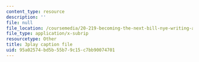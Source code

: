 ```yaml
---
content_type: resource
description: ''
file: null
file_location: /coursemedia/20-219-becoming-the-next-bill-nye-writing-and-hosting-the-educational-show-january-iap-2015/95a02574bd5b55b79c15c7bb90074701_M_WIXYqkbdc.vtt
file_type: application/x-subrip
resourcetype: Other
title: 3play caption file
uid: 95a02574-bd5b-55b7-9c15-c7bb90074701
---
```

